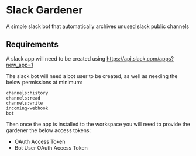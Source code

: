 # Slack Gardener

A simple slack bot that automatically archives unused slack public channels

## Requirements


A slack app will need to be created using https://api.slack.com/apps?new_app=1

The slack bot will need a bot user to be created, as well as needing the below permissions at minimum:
```
channels:history
channels:read
channels:write
incoming-webhook
bot
```

Then once the app is installed to the workspace you will need to provide the gardener the below access tokens: 

* OAuth Access Token
* Bot User OAuth Access Token
